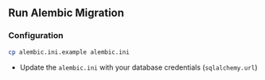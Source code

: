## Run Alembic Migration

### Configuration

```bash
cp alembic.ini.example alembic.ini
```

- Update the `alembic.ini` with your database credentials (`sqlalchemy.url`)